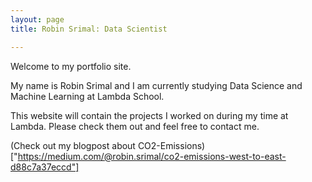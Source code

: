 ```yaml
---
layout: page
title: Robin Srimal: Data Scientist

---
```


Welcome to my portfolio site.

My name is Robin Srimal and I am currently studying Data Science and Machine Learning at Lambda School. 

This website will contain the projects I worked on during my time at Lambda. Please check them out and 
feel free to contact me.

(Check out my blogpost about CO2-Emissions)["https://medium.com/@robin.srimal/co2-emissions-west-to-east-d88c7a37eccd"]



